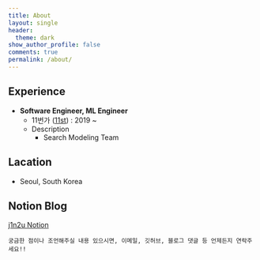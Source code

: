 ```yaml
---
title: About
layout: single
header:
  theme: dark
show_author_profile: false
comments: true
permalink: /about/
---
```

## Experience 

- **Software Engineer, ML Engineer**
    - 11번가 ([11st](https://www.11stcorp.com/)) : 2019 ~ 
    - Description
        - Search Modeling Team 

<div style="text-align: center;"><div class="github-card" data-github="JINSU-l" data-height="317" data-full-width-responsive="100%" data-theme="medium"></div>
<script src="//cdn.jsdelivr.net/github-cards/latest/widget.js"></script></div>

## Lacation
* Seoul, South Korea


## Notion Blog
[j1n2u Notion](https://www.notion.so/j1n2u/J1N2U-dc82928ac2de4ae89b61eac24423e4b6)
   
```
궁금한 점이나 조언해주실 내용 있으시면, 이메일, 깃허브, 블로그 댓글 등 언제든지 연락주세요!!
```
